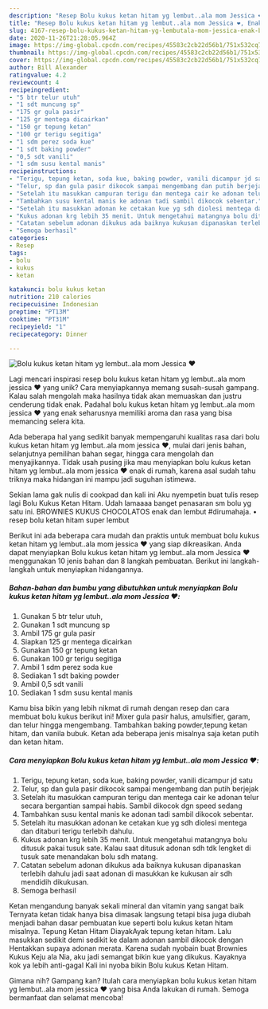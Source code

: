 ```yaml
---
description: "Resep Bolu kukus ketan hitam yg lembut..ala mom Jessica ❤️, Enak Banget"
title: "Resep Bolu kukus ketan hitam yg lembut..ala mom Jessica ❤️, Enak Banget"
slug: 4167-resep-bolu-kukus-ketan-hitam-yg-lembutala-mom-jessica-enak-banget
date: 2020-11-26T21:28:05.964Z
image: https://img-global.cpcdn.com/recipes/45583c2cb22d56b1/751x532cq70/bolu-kukus-ketan-hitam-yg-lembutala-mom-jessica-❤️-foto-resep-utama.jpg
thumbnail: https://img-global.cpcdn.com/recipes/45583c2cb22d56b1/751x532cq70/bolu-kukus-ketan-hitam-yg-lembutala-mom-jessica-❤️-foto-resep-utama.jpg
cover: https://img-global.cpcdn.com/recipes/45583c2cb22d56b1/751x532cq70/bolu-kukus-ketan-hitam-yg-lembutala-mom-jessica-❤️-foto-resep-utama.jpg
author: Bill Alexander
ratingvalue: 4.2
reviewcount: 4
recipeingredient:
- "5 btr telur utuh"
- "1 sdt muncung sp"
- "175 gr gula pasir"
- "125 gr mentega dicairkan"
- "150 gr tepung ketan"
- "100 gr terigu segitiga"
- "1 sdm perez soda kue"
- "1 sdt baking powder"
- "0,5 sdt vanili"
- "1 sdm susu kental manis"
recipeinstructions:
- "Terigu, tepung ketan, soda kue, baking powder, vanili dicampur jd satu"
- "Telur, sp dan gula pasir dikocok sampai mengembang dan putih berjejak"
- "Setelah itu masukkan campuran terigu dan mentega cair ke adonan telur secara bergantian sampai habis. Sambil dikocok dgn speed sedang"
- "Tambahkan susu kental manis ke adonan tadi sambil dikocok sebentar."
- "Setelah itu masukkan adonan ke cetakan kue yg sdh diolesi mentega dan ditaburi terigu terlebih dahulu."
- "Kukus adonan krg lebih 35 menit. Untuk mengetahui matangnya bolu ditusuk pakai tusuk sate. Kalau saat ditusuk adonan sdh tdk lengket di tusuk sate menandakan bolu sdh matang."
- "Catatan sebelum adonan dikukus ada baiknya kukusan dipanaskan terlebih dahulu jadi saat adonan di masukkan ke kukusan air sdh mendidih dikukusan."
- "Semoga berhasil"
categories:
- Resep
tags:
- bolu
- kukus
- ketan

katakunci: bolu kukus ketan 
nutrition: 210 calories
recipecuisine: Indonesian
preptime: "PT13M"
cooktime: "PT31M"
recipeyield: "1"
recipecategory: Dinner

---
```



![Bolu kukus ketan hitam yg lembut..ala mom Jessica ❤️](https://img-global.cpcdn.com/recipes/45583c2cb22d56b1/751x532cq70/bolu-kukus-ketan-hitam-yg-lembutala-mom-jessica-❤️-foto-resep-utama.jpg)

Lagi mencari inspirasi resep bolu kukus ketan hitam yg lembut..ala mom jessica ❤️ yang unik? Cara menyiapkannya memang susah-susah gampang. Kalau salah mengolah maka hasilnya tidak akan memuaskan dan justru cenderung tidak enak. Padahal bolu kukus ketan hitam yg lembut..ala mom jessica ❤️ yang enak seharusnya memiliki aroma dan rasa yang bisa memancing selera kita.

Ada beberapa hal yang sedikit banyak mempengaruhi kualitas rasa dari bolu kukus ketan hitam yg lembut..ala mom jessica ❤️, mulai dari jenis bahan, selanjutnya pemilihan bahan segar, hingga cara mengolah dan menyajikannya. Tidak usah pusing jika mau menyiapkan bolu kukus ketan hitam yg lembut..ala mom jessica ❤️ enak di rumah, karena asal sudah tahu triknya maka hidangan ini mampu jadi suguhan istimewa.

Sekian lama gak nulis di cookpad dan kali ini Aku nyempetin buat tulis resep lagi Bolu Kukus Ketan Hitam. Udah lamaaaa banget penasaran sm bolu yg satu ini. BROWNIES KUKUS CHOCOLATOS enak dan lembut #dirumahaja. • resep bolu ketan hitam super lembut


Berikut ini ada beberapa cara mudah dan praktis untuk membuat bolu kukus ketan hitam yg lembut..ala mom jessica ❤️ yang siap dikreasikan. Anda dapat menyiapkan Bolu kukus ketan hitam yg lembut..ala mom Jessica ❤️ menggunakan 10 jenis bahan dan 8 langkah pembuatan. Berikut ini langkah-langkah untuk menyiapkan hidangannya.

<!--inarticleads1-->

##### Bahan-bahan dan bumbu yang dibutuhkan untuk menyiapkan Bolu kukus ketan hitam yg lembut..ala mom Jessica ❤️:

1. Gunakan 5 btr telur utuh,
1. Gunakan 1 sdt muncung sp
1. Ambil 175 gr gula pasir
1. Siapkan 125 gr mentega dicairkan
1. Gunakan 150 gr tepung ketan
1. Gunakan 100 gr terigu segitiga
1. Ambil 1 sdm perez soda kue
1. Sediakan 1 sdt baking powder
1. Ambil 0,5 sdt vanili
1. Sediakan 1 sdm susu kental manis


Kamu bisa bikin yang lebih nikmat di rumah dengan resep dan cara membuat bolu kukus berikut ini! Mixer gula pasir halus, amulsifier, garam, dan telur hingga mengembang. Tambahkan baking powder,tepung ketan hitam, dan vanila bubuk. Ketan ada beberapa jenis misalnya saja ketan putih dan ketan hitam. 

<!--inarticleads2-->

##### Cara menyiapkan Bolu kukus ketan hitam yg lembut..ala mom Jessica ❤️:

1. Terigu, tepung ketan, soda kue, baking powder, vanili dicampur jd satu
1. Telur, sp dan gula pasir dikocok sampai mengembang dan putih berjejak
1. Setelah itu masukkan campuran terigu dan mentega cair ke adonan telur secara bergantian sampai habis. Sambil dikocok dgn speed sedang
1. Tambahkan susu kental manis ke adonan tadi sambil dikocok sebentar.
1. Setelah itu masukkan adonan ke cetakan kue yg sdh diolesi mentega dan ditaburi terigu terlebih dahulu.
1. Kukus adonan krg lebih 35 menit. Untuk mengetahui matangnya bolu ditusuk pakai tusuk sate. Kalau saat ditusuk adonan sdh tdk lengket di tusuk sate menandakan bolu sdh matang.
1. Catatan sebelum adonan dikukus ada baiknya kukusan dipanaskan terlebih dahulu jadi saat adonan di masukkan ke kukusan air sdh mendidih dikukusan.
1. Semoga berhasil


Ketan mengandung banyak sekali mineral dan vitamin yang sangat baik Ternyata ketan tidak hanya bisa dimasak langsung tetapi bisa juga diubah menjadi bahan dasar pembuatan kue seperti bolu kukus ketan hitam misalnya. Tepung Ketan Hitam DiayakAyak tepung ketan hitam. Lalu masukkan sedikit demi sedikit ke dalam adonan sambil dikocok dengan Hentakkan supaya adonan merata. Karena sudah nyobain buat Brownies Kukus Keju ala Nia, aku jadi semangat bikin kue yang dikukus. Kayaknya kok ya lebih anti-gagal Kali ini nyoba bikin Bolu kukus Ketan Hitam. 

Gimana nih? Gampang kan? Itulah cara menyiapkan bolu kukus ketan hitam yg lembut..ala mom jessica ❤️ yang bisa Anda lakukan di rumah. Semoga bermanfaat dan selamat mencoba!
